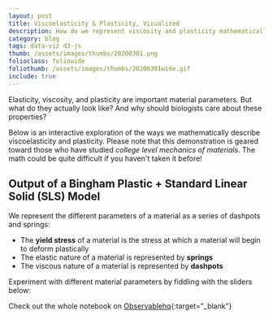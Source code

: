 ```yaml
---
layout: post
title: Viscoelasticity & Plasticity, Visualized
description: How do we represent viscosity and plasticity mathematically? Why are these mechanical properties relevant to biologists? An interactive figure showing elastic, viscous, and plastic behaviors.
category: blog
tags: data-viz d3-js
thumb: /assets/images/thumbs/20200301.png
folioclass: foliowide
foliothumb: /assets/images/thumbs/20200301wide.gif
include: true
---
```

Elasticity, viscosity, and plasticity are important material parameters. But what do they actually look like? And why should biologists care about these properties?

Below is an interactive exploration of the ways we mathematically describe viscoelasticity and plasticity. Please note that this demonstration is geared toward those who have studied _college level mechanics of materials_. The math could be quite difficult if you haven't taken it before!

## Output of a Bingham Plastic + Standard Linear Solid (SLS) Model

We represent the different parameters of a material as a series of dashpots and springs:

* The **yield stress** of a material is the stress at which a material will begin to deform plastically
* The elastic nature of a material is represented by **springs**
* The viscous nature of a material is represented by **dashpots**

Experiment with different material parameters by fiddling with the sliders below:

<script type="module">
    // Load the Observable runtime and inspector.
    import {Runtime, Inspector} from "https://cdn.jsdelivr.net/npm/@observablehq/runtime@4/dist/runtime.js";
    import notebook from "https://api.observablehq.com/@wingsumlaw/viscoelasticity-plasticity-visualized.js?v=3";

    const renders = {
        "viewof inputs": "viewof-inputs",
        "intro2": "intro2",
        "anim": "anim",
        "materials": "materials",
        "examples": "examples",
        "materials2": "materials2",
        "creepExample": "creepExample",
        "materials3": "materials3",
        "biology": "biology",
        "biology2": "biology2",
        "cellAnim": "cellAnim",
        "biology3": "biology3",
        "model": "model",
        "eq": "eq",
        "model2": "model2",
        "circuit": "circuit",
        "model3": "model3",
        "eq2": "eq2",
        "model4": "model4",
        "eq3": "eq3",
        "model5": "model5",
        "eq4": "eq4",
        "eq5": "eq5"
    };

    new Runtime().module(notebook, name => {
        const selector = renders[name]
        if (selector) {
            $('#20200301').append(`<div id=${selector}></div>`);
            return new Inspector(document.getElementById(selector));
        }
    });
</script>

<style>
    button {
    background-color: #8a9bb8;
    outline: none;
    -webkit-appearance: none;
    -moz-appearance: none;
    appearance: none;
    opacity: 0.9;
    height: 30px;
    margin-left: 0px;
    padding: 5px 10px 5px 10px;
    border: 0.5px solid white;
    border-radius: 5px;
    color: white;
    font-family: Avenir, Arial;
    font-size: 12px;
    font-weight: 600;
    cursor: pointer;
    }
    button:hover {
    opacity: 0.7;
    }
    .inputGrid {
    display: inline-block;
    margin: 2px;
    }
    input {
    width: 100px!important;
    }
</style>

<div id="20200301" class="full-width">
</div>

Check out the whole notebook on [Observablehq](https://observablehq.com/@wingsumlaw/viscoelasticity-plasticity-visualized){:target="_blank"}
